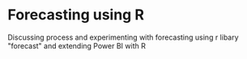 # Forecasting using R


Discussing process and experimenting with forecasting using r libary "forecast" and extending Power BI with R 


